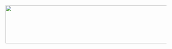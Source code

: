 <!--
**gahyun01/gahyun01** is a ✨ _special_ ✨ repository because its `README.md` (this file) appears on your GitHub profile.

Here are some ideas to get you started:

- 🔭 I’m currently working on ...
- 🌱 I’m currently learning ...
- 👯 I’m looking to collaborate on ...
- 🤔 I’m looking for help with ...
- 💬 Ask me about ...
- 📫 How to reach me: ...
- 😄 Pronouns: ...
- ⚡ Fun fact: ...
-->



<a href="https://github.com/devxb/gitanimals">
  <img
    src="https://render.gitanimals.org/lines/gahyun01?pet-id=644068695498298729"
    width="600"
    height="120"
  />
</a>
  